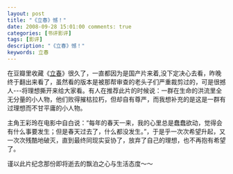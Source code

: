 ```yaml
---
layout: post
title: "《立春》憾！"
date: 2008-09-28 15:01:00 comments: true
categories: [书评影评]
tags: [影评]
description: "《立春》憾！"
keywords: 立春
---
```


在豆瓣里收藏《[立春](http://movie.douban.com/subject/3036997/)》很久了，一直都因为是国产片来着,没下定决心去看，昨晚终于翻出来看了，虽然看的版本是被那帮审查的老头子们严重裁剪过的，可是很撼人---将理想撕开来给大家看。有人在推荐此片的时候说：一群在生命的洪流里全无分量的小人物，他们败得摧枯拉朽，但却自有尊严，而我想补充的是这是一群有过理想而不甘平庸的小人物。 

<!--more-->

主角王彩玲在电影中自白说：“每年的春天一来，我的心里总是蠢蠢欲动，觉得会有什么事要发生；但是春天过去了，什么都没发生。”，于是乎一次次希望升起，又一次次残酷地破灭，直到最终同现实妥协了，放弃了自己的理想，也不再抱有希望了。 

谨以此片纪念那份即将逝去的飘泊之心与生活态度～～
